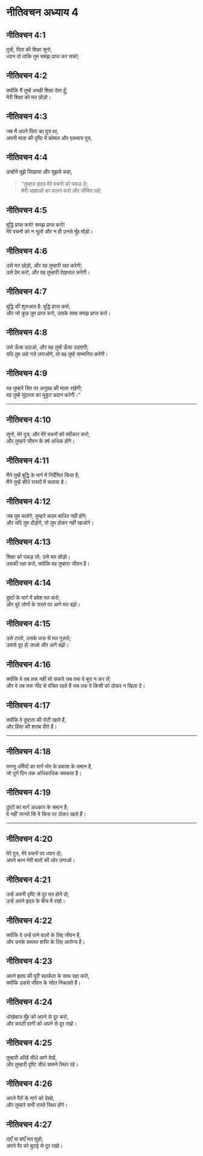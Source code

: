 # नीतिवचन अध्याय 4

## नीतिवचन 4:1

पुत्रों, पिता की शिक्षा सुनो,  
ध्यान दो ताकि तुम समझ प्राप्त कर सको;

## नीतिवचन 4:2

क्योंकि मैं तुम्हें अच्छी शिक्षा देता हूँ;  
मेरी शिक्षा को मत छोड़ो।

## नीतिवचन 4:3

जब मैं अपने पिता का पुत्र था,  
अपनी माता की दृष्टि में कोमल और एकमात्र पुत्र,

## नीतिवचन 4:4

उन्होंने मुझे सिखाया और मुझसे कहा,  
> "तुम्हारा हृदय मेरे वचनों को पकड़ ले;  
> मेरी आज्ञाओं का पालन करो और जीवित रहो;

## नीतिवचन 4:5

बुद्धि प्राप्त करो! समझ प्राप्त करो!  
मेरे वचनों को न भूलो और न ही उनसे मुँह मोड़ो।

## नीतिवचन 4:6

उसे मत छोड़ो, और वह तुम्हारी रक्षा करेगी;  
उसे प्रेम करो, और वह तुम्हारी देखभाल करेगी।

## नीतिवचन 4:7

बुद्धि की शुरुआत है: बुद्धि प्राप्त करो;  
और जो कुछ तुम प्राप्त करो, उसके साथ समझ प्राप्त करो।

## नीतिवचन 4:8

उसे ऊँचा उठाओ, और वह तुम्हें ऊँचा उठाएगी;  
यदि तुम उसे गले लगाओगे, तो वह तुम्हें सम्मानित करेगी।

## नीतिवचन 4:9

वह तुम्हारे सिर पर अनुग्रह की माला रखेगी;  
वह तुम्हें सुंदरता का मुकुट प्रदान करेगी।”

---

## नीतिवचन 4:10

सुनो, मेरे पुत्र, और मेरे वचनों को स्वीकार करो,  
और तुम्हारे जीवन के वर्ष अधिक होंगे।

## नीतिवचन 4:11

मैंने तुम्हें बुद्धि के मार्ग में निर्देशित किया है;  
मैंने तुम्हें सीधे रास्तों में चलाया है।

## नीतिवचन 4:12

जब तुम चलोगे, तुम्हारे कदम बाधित नहीं होंगे;  
और यदि तुम दौड़ोगे, तो तुम ठोकर नहीं खाओगे।

## नीतिवचन 4:13

शिक्षा को पकड़ लो; उसे मत छोड़ो।  
उसकी रक्षा करो, क्योंकि वह तुम्हारा जीवन है।

## नीतिवचन 4:14

दुष्टों के मार्ग में प्रवेश मत करो,  
और बुरे लोगों के रास्ते पर आगे मत बढ़ो।

## नीतिवचन 4:15

उसे टालो, उसके पास से मत गुज़रो;  
उससे दूर हो जाओ और आगे बढ़ो।

## नीतिवचन 4:16

क्योंकि वे तब तक नहीं सो सकते जब तक वे बुरा न कर लें;  
और वे तब तक नींद से वंचित रहते हैं जब तक वे किसी को ठोकर न खिला दें।

## नीतिवचन 4:17

क्योंकि वे दुष्टता की रोटी खाते हैं,  
और हिंसा की शराब पीते हैं।

---

## नीतिवचन 4:18

परन्तु धर्मियों का मार्ग भोर के प्रकाश के समान है,  
जो पूर्ण दिन तक अधिकाधिक चमकता है।

## नीतिवचन 4:19

दुष्टों का मार्ग अंधकार के समान है;  
वे नहीं जानते कि वे किस पर ठोकर खाते हैं।

---

## नीतिवचन 4:20

मेरे पुत्र, मेरे वचनों पर ध्यान दो;  
अपने कान मेरी बातों की ओर लगाओ।

## नीतिवचन 4:21

उन्हें अपनी दृष्टि से दूर मत होने दो;  
उन्हें अपने हृदय के बीच में रखो।

## नीतिवचन 4:22

क्योंकि वे उन्हें पाने वालों के लिए जीवन हैं,  
और उनके समस्त शरीर के लिए आरोग्य हैं।

## नीतिवचन 4:23

अपने हृदय की पूरी सतर्कता के साथ रक्षा करो,  
क्योंकि उससे जीवन के स्रोत निकलते हैं।

## नीतिवचन 4:24

धोखेबाज मुँह को अपने से दूर करो,  
और कपटी वाणी को अपने से दूर रखो।

## नीतिवचन 4:25

तुम्हारी आँखें सीधे आगे देखें,  
और तुम्हारी दृष्टि सीधे सामने स्थिर रहे।

## नीतिवचन 4:26

अपने पैरों के मार्ग को देखो,  
और तुम्हारे सभी रास्ते स्थिर होंगे।

## नीतिवचन 4:27

दाएँ या बाएँ मत मुड़ो;  
अपने पैर को बुराई से दूर रखो।

